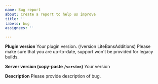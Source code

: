 ```yaml
---
name: Bug report
about: Create a report to help us improve
title: ''
labels: bug
assignees: ''

---
```


**Plugin version**
Your plugin version. (/version LiteBansAdditions)
Please make sure that you are up-to-date, support won't be provided for legacy builds.

**Server version (copy-paste `/version`)**
Your version

**Description**
Please provide description of bug.
